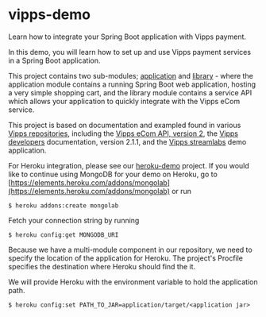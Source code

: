 # vipps-demo
Learn how to integrate your Spring Boot application with Vipps payment.

In this demo, you will learn how to set up and use Vipps payment services in a Spring Boot application.

This project contains two sub-modules; [application](./application/README.md) and [library](./library/README.md) -
where the application module contains a running Spring Boot web application, hosting a very simple shopping cart,
and the library module contains a service API which allows your application to quickly integrate with the Vipps eCom service.

This project is based on documentation and exampled found in various [Vipps repositories](https://github.com/vippsas),
including the [Vipps eCom API, version 2](https://github.com/vippsas/vipps-ecom-api),
the [Vipps developers](https://github.com/vippsas/vipps-developers) documentation, version 2.1.1,
and the [Vipps streamlabs](https://github.com/vippsas/vipps-streamlabs) demo application.

For Heroku integration, please see our [heroku-demo](https://github.com/kantega/heroku-demo) project.
If you would like to continue using MongoDB for your demo on Heroku,
go to [https://elements.heroku.com/addons/mongolab](https://elements.heroku.com/addons/mongolab) or run
```
$ heroku addons:create mongolab
```

Fetch your connection string by running
```
$ heroku config:get MONGODB_URI
```

Because we have a multi-module component in our repository, we need to specify the location of the application for Heroku.
The project's Procfile specifies the destination where Heroku should find the it.

We will provide Heroku with the environment variable to hold the application path.

```
$ heroku config:set PATH_TO_JAR=application/target/<application jar>
```
